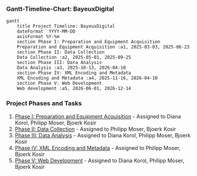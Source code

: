 ### Gantt-Timeline-Chart: BayeuxDigital

```mermaid
gantt
    title Project Timeline: BayeuxDigital
    dateFormat  YYYY-MM-DD
    axisFormat %Y-%m
    section Phase I: Preparation and Equipment Acquisition
    Preparation and Equipment Acquisition :a1, 2025-03-03, 2025-06-23
    section Phase II: Data Collection
    Data Collection :a2, 2025-05-01, 2025-09-25
    section Phase III: Data Analysis
    Data Analysis :a3, 2025-10-13, 2026-04-10
    section Phase IV: XML Encoding and Metadata
    XML Encoding and Metadata :a4, 2025-11-16, 2026-04-10
    section Phase V: Web Development
    Web development :a5, 2026-06-01, 2026-12-14
```

### Project Phases and Tasks

1. [Phase I: Preparation and Equipment Acquisition](https://github.com/bjorkk/BayeuxDigital/issues/8) - Assigned to Diana Korol, Philipp Moser, Bjoerk Kosir
2. [Phase II: Data Collection](https://github.com/bjorkk/BayeuxDigital/issues/9) - Assigned to Philipp Moser, Bjoerk Kosir
3. [Phase III: Data Analysis](https://github.com/bjorkk/BayeuxDigital/issues/10) - Assigned to Diana Korol, Philipp Moser, Bjoerk Kosir
4. [Phase IV: XML Encoding and Metadata](https://github.com/bjorkk/BayeuxDigital/issues/3) - Assigned to Philipp Moser, Bjoerk Kosir
5. [Phase V: Web Development](https://github.com/bjorkk/BayeuxDigital/issues/11) - Assigned to Diana Korol, Philipp Moser, Bjoerk Kosir
